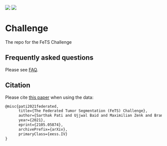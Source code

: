 <a href="https://arxiv.org/abs/2105.05874" alt="Citation"><img src="https://img.shields.io/badge/cite-citation-blue" /></a>
<a href="https://twitter.com/FeTS_Challenge" alt="Citation"><img src="https://img.shields.io/twitter/follow/fets_challenge?style=social" /></a>

# Challenge
The repo for the FeTS Challenge

## Frequently asked questions

Please see [FAQ](FAQ.md).

## Citation

Please cite [this paper](https://arxiv.org/abs/2105.05874) when using the data:

```latex
@misc{pati2021federated,
      title={The Federated Tumor Segmentation (FeTS) Challenge}, 
      author={Sarthak Pati and Ujjwal Baid and Maximilian Zenk and Brandon Edwards and Micah Sheller and G. Anthony Reina and Patrick Foley and Alexey Gruzdev and Jason Martin and Shadi Albarqouni and Yong Chen and Russell Taki Shinohara and Annika Reinke and David Zimmerer and John B. Freymann and Justin S. Kirby and Christos Davatzikos and Rivka R. Colen and Aikaterini Kotrotsou and Daniel Marcus and Mikhail Milchenko and Arash Nazer and Hassan Fathallah-Shaykh and Roland Wiest Andras Jakab and Marc-Andre Weber and Abhishek Mahajan and Lena Maier-Hein and Jens Kleesiek and Bjoern Menze and Klaus Maier-Hein and Spyridon Bakas},
      year={2021},
      eprint={2105.05874},
      archivePrefix={arXiv},
      primaryClass={eess.IV}
}
```
